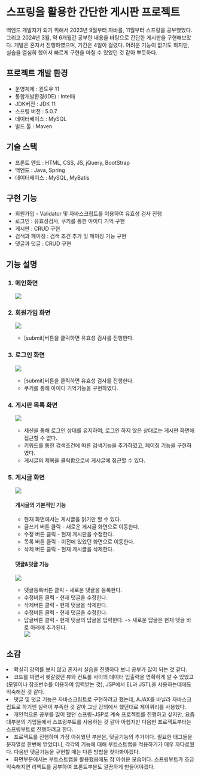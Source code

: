 <h1>스프링을 활용한 간단한 게시판 프로젝트</h1>
  백엔드 개발자가 되기 위해서 2023년 9월부터 자바를, 11월부터 스프링을 공부했었다. 그리고 2024년 3월, 약 6개월간 공부한 내용을 바탕으로 간단한 게시판을 구현해보았다.
  개발은 혼자서 진행하였으며, 기간은 4일이 걸렸다. 어려운 기능이 없기도 하지만, 실습을 열심히 했어서 빠르게 구현을 마칠 수 있었던 것 같아 뿌듯하다.
  <h2>프로젝트 개발 환경</h2>
  <ul>
    <li>운영체제 : 윈도우 11</li>
    <li>통합개발환경(IDE) : Intellij</li>
    <li>JDK버전 : JDK 11</li>
    <li>스프링 버전 : 5.0.7</li>
    <li>데이터베이스 : MySQL</li>
    <li>빌드 툴 : Maven</li>
  </ul>
  <h2>기술 스택</h2>
  <ul>
    <li>프론트 엔드 : HTML, CSS, JS, jQuery, BootStrap</li>
    <li>백엔드 : Java, Spring</li>
    <li>데이터베이스 : MySQL, MyBatis</li>
  </ul>
  <h2>구현 기능</h2>
  <ul>
    <li>회원가입 - Validator 및 자바스크립트를 이용하여 유효성 검사 진행</li>
    <li>로그인 : 유효성검사, 쿠키를 통한 아이디 기억 구현</li>
    <li>게시판 : CRUD 구현</li>
    <li>검색과 페이징 : 검색 조건 추가 및 페이징 기능 구현</li>
    <li>댓글과 덧글 : CRUD 구현</li>
  </ul>
    <h2>기능 설명</h2>
    <ol>
      <h3><li>메인화면</li></h3>
      <img src="https://github.com/DevelopIsHobby/MyPortfolio/assets/107912101/ec5062e3-2355-43ab-8f68-4caa758e586d">
      <h3><li>회원가입 화면</li></h3>
      <img src="https://github.com/DevelopIsHobby/MyPortfolio/assets/107912101/0cfaae48-2b2f-4c47-acd9-fde322ccc54a">
      <ul><li>[submit]버튼을 클릭하면 유효성 검사를 진행한다.</li></ul>      
      <h3><li>로그인 화면</li></h3>
      <img src="https://github.com/DevelopIsHobby/MyPortfolio/assets/107912101/ef1647b1-b35a-452d-9ec6-550dd9c024e2">
      <ul>
        <li>[submit]버튼을 클릭하면 유효성 검사를 진행한다.</li>
        <li>쿠키를 통해 아이디 기억기능을 구현하였다.</li>
      </ul> 
      <h3><li>게시판 목록 화면</li></h3>
      <img src="https://github.com/DevelopIsHobby/MyPortfolio/assets/107912101/d403617b-b5bf-46fa-86f6-7a9c411c7c88">
      <ul>
        <li>세션을 통해 로그인 상태를 유지하여, 로그인 하지 않은 상태로는 게시판 화면에 접근할 수 없다.</li>
        <li>키워드를 통한 검색조건에 따른 검색기능을 추가하였고, 페이징 기능을 구현하였다.</li>
        <li>게시글의 제목을 클릭함으로써 게시글에 접근할 수 있다.</li>
      </ul>
      <h3><li>게시글 화면</li></h3>
      <img src="https://github.com/DevelopIsHobby/MyPortfolio/assets/107912101/94905212-79a1-4976-8f6e-715c72c743e8">
      <h4>게시글의 기본적인 기능</h4>
        <ul>
          <li>현재 화면에서는 게시글을 읽기만 할 수 있다.</li>
          <li>글쓰기 버튼 클릭 - 새로운 게시글 화면으로 이동한다.</li>
          <li>수정 버튼 클릭 - 현재 게시판을 수정한다.</li>
          <li>목록 버튼 클릭 - 이전에 있었던 화면으로 이동한다.</li>
          <li>삭제 버튼 클릭 - 현재 게시글을 삭제한다.</li>
        </ul>
        <h4>댓글&덧글 기능</h4>
        <img src="https://github.com/DevelopIsHobby/MyPortfolio/assets/107912101/087983b1-571a-43d9-b501-fbda3674d4fa">
        <ul>
          <li>댓글등록버튼 클릭 - 새로운 댓글을 등록한다.</li>
          <li>수정버튼 클릭 - 현재 댓글을 수정한다.</li>
          <li>삭제버튼 클릭 - 현재 댓글을 삭제한다.</li>
          <li>수정버튼 클릭 - 현재 댓글을 수정한다.</li>
          <li>답글버튼 클릭 - 현재 댓글의 답글을 입력한다. -> 새로운 답글은 현재 댓글 바로 아래에 추가된다.</li>
          <img src="https://github.com/DevelopIsHobby/MyPortfolio/assets/107912101/51ad69c8-0fac-4069-91bb-f863dd8fc07e">
        </ul>
      </div>
    </ol>
  <h2>소감</h2>
    <li>확실히 강의를 보지 않고 혼자서 실습을 진행하다 보니 공부가 많이 되는 것 같다.</li>
    <li>코드를 짜면서 헷갈렸던 뷰와 컨트롤 사이의 데이터 입출력을 명확하게 알 수 있었고(모델이나 참조변수를 이용하여 입력받는 것),
    JSP에서 EL과 JSTL을 사용하는데에도 익숙해진 것 같다.</li>
    <li>댓글 및 덧글 기능은 자바스크립트로 구현하려고 했는데, AJAX를 바닐라 자바스크립트로 하기엔 실력이 부족한 것 같아 그냥 강의에서 했던대로 제이쿼리를 사용했다.</li>
    <li>개인적으론 공부를 많이 했던 스프링-JSP로 계속 프로젝트를 진행하고 싶지만, 요즘 대부분의 기업들에서 스프링부트를 사용하는 것 같아 아쉽지만 다음번 프로젝트부터는 스프링부트로 진행하려고 한다.</li>
    <li>프로젝트를 진행하며 가장 아쉬웠던 부분은, 덧글기능의 추가이다. 필요한 태그들을 문자열로 한번에 받았더니, 각각의 기능에 대해 부트스트랩을 적용하기가 매우 까다로웠다. 다음번 댓글기능을 구현할 때는 다른 방법을 찾아봐야겠다.</li>
    <li>화면부분에서는 부트스트랩을 활용했음에도 참 아쉬운 모습이다. 스프링부트가 조금 익숙해지면 리액트를 공부하여 프론트부분도 깔끔하게 만들어야겠다.</li>
